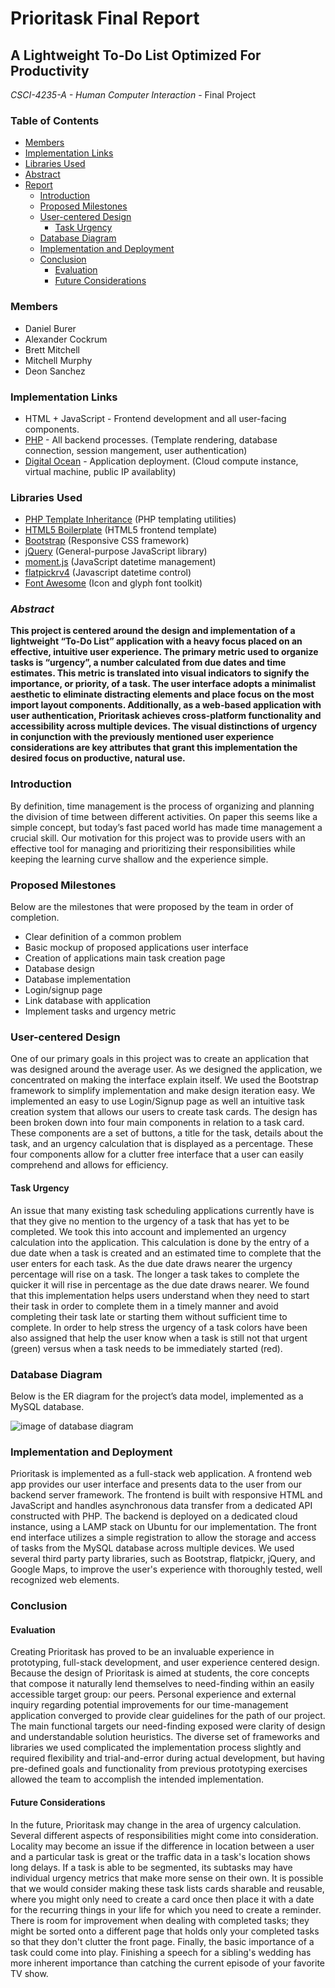 # Prioritask Final Report

## A Lightweight To-Do List Optimized For Productivity

*CSCI-4235-A - Human Computer Interaction* - Final Project

### Table of Contents

- [Members](#members)
- [Implementation Links](#implementation-links)
- [Libraries Used](#libraries-used)
- [Abstract](#abstract)
- [Report](#introduction)
  - [Introduction](#introduction)
  - [Proposed Milestones](#proposed-milestones)
  - [User-centered Design](#user-centered-design)
    - [Task Urgency](#task-urgency)
  - [Database Diagram](#database-diagram)
  - [Implementation and Deployment](#implementation-and-deployment)
  - [Conclusion](#conclusion)
    - [Evaluation](#evaluation)
    - [Future Considerations](#future-considerations)

### Members
- Daniel Burer
- Alexander Cockrum
- Brett Mitchell
- Mitchell Murphy
- Deon Sanchez

### Implementation Links
- HTML + JavaScript - Frontend development and all user-facing components.
- [PHP](http://www.php.net/) - All backend processes. (Template rendering, database connection, session mangement, user authentication)
- [Digital Ocean](https://www.digitalocean.com/) - Application deployment. (Cloud compute instance, virtual machine, public IP availablity)

### Libraries Used
- [PHP Template Inheritance](http://arshaw.com/phpti/) (PHP templating utilities)
- [HTML5 Boilerplate](https://html5boilerplate.com/) (HTML5 frontend template)
- [Bootstrap](https://getbootstrap.com/) (Responsive CSS framework)
- [jQuery](https://jquery.com/) (General-purpose JavaScript library)
- [moment.js](https://momentjs.com/) (JavaScript datetime management)
- [flatpickrv4](https://chmln.github.io/flatpickr/) (Javascript datetime control)
- [Font Awesome](http://fontawesome.io/) (Icon and glyph font toolkit)

### *Abstract*
**This project is centered around the design and implementation of a lightweight “To-Do List” application with a heavy focus placed on an effective, intuitive user experience. The primary metric used to organize tasks is “urgency”, a number calculated from due dates and time estimates. This metric is translated into visual indicators to signify the importance, or priority, of a task. The user interface adopts a minimalist aesthetic to eliminate distracting elements and place focus on the most import layout components. Additionally, as a web-based application with user authentication, Prioritask achieves cross-platform functionality and accessibility across multiple devices. The visual distinctions of urgency in conjunction with the previously mentioned user experience considerations are key attributes that grant this implementation the desired focus on productive, natural use.**

### Introduction

By definition, time management is the process of organizing and planning the division of time between different activities. On paper this seems like a simple concept, but today’s fast paced world has made time management a crucial skill. Our motivation for this project was to provide users with an effective tool for managing and prioritizing their responsibilities while keeping the learning curve shallow and the experience simple.

### Proposed Milestones

Below are the milestones that were proposed by the team in order of completion.

- Clear definition of a common problem
- Basic mockup of proposed applications user interface
- Creation of applications main task creation page
- Database design
- Database implementation
- Login/signup page
- Link database with application
- Implement tasks and urgency metric

### User-centered Design

One of our primary goals in this project was to create an application that was designed around the average user. As we designed the application, we concentrated on making the interface explain itself. We used the Bootstrap framework to simplify implementation and make design iteration easy. We implemented an easy to use Login/Signup page as well an intuitive task creation system that allows our users to create task cards. The design has been broken down into four main components in relation to a task card. These components are a set of buttons, a title for the task, details about the task, and an urgency calculation that is displayed as a percentage. These four components allow for a clutter free interface that a user can easily comprehend and allows for efficiency. 

#### Task Urgency

An issue that many existing task scheduling applications currently have is that they give no mention to the urgency of a task that has yet to be completed. We took this into account and implemented an urgency calculation into the application. This calculation is done by the entry of a due date when a task is created and an estimated time to complete that the user enters for each task. As the due date draws nearer the urgency percentage will rise on a task. The longer a task takes to complete the quicker it will rise in percentage as the due date draws nearer. We found that this implementation helps users understand when they need to start their task in order to complete them in a timely manner and avoid completing their task late or starting them without sufficient time to complete. In order to help stress the urgency of a task colors have been also assigned that help the user know when a task is still not that urgent (green) versus when a task needs to be immediately started (red).

### Database Diagram

Below is the ER diagram for the project’s data model, implemented as a MySQL database.

![image of database diagram](https://github.com/dwburer/Prioritask/blob/master/mysql/DIAGRAM.png)

### Implementation and Deployment

Prioritask is implemented as a full-stack web application. A frontend web app provides our user interface and presents data to the user from our backend server framework. The frontend is built with responsive HTML and JavaScript and handles asynchronous data transfer from a dedicated API constructed with PHP. The backend is deployed on a dedicated cloud instance, using a LAMP stack on Ubuntu for our implementation. The front end interface utilizes a simple registration to allow the storage and access of tasks from the MySQL database across multiple devices. We used several third party party libraries, such as Bootstrap, flatpickr, jQuery, and Google Maps, to improve the user's experience with thoroughly tested, well recognized web elements.

### Conclusion

#### Evaluation

Creating Prioritask has proved to be an invaluable experience in prototyping, full-stack development, and user experience centered design. Because the design of Prioritask is aimed at students, the core concepts that compose it naturally lend themselves to need-finding within an easily accessible target group: our peers. Personal experience and external inquiry regarding potential improvements for our time-management application converged to provide clear guidelines for the path of our project. The main functional targets our need-finding exposed were clarity of design and understandable solution heuristics. The diverse set of frameworks and libraries we used complicated the implementation process slightly and required flexibility and trial-and-error during actual development, but having pre-defined goals and functionality from previous prototyping exercises allowed the team to accomplish the intended implementation.

#### Future Considerations

In the future, Prioritask may change in the area of urgency calculation. Several different aspects of responsibilities might come into consideration. Locality may become an issue if the difference in location between a user and a particular task is great or the traffic data in a task's location shows long delays. If a task is able to be segmented, its subtasks may have individual urgency metrics that make more sense on their own. It is possible that we would consider making these task lists cards sharable and reusable, where you might only need to create a card once then place it with a date for the recurring things in your life for which you need to create a reminder. There is room for improvement when dealing with completed tasks; they might be sorted onto a different page that holds only your completed tasks so that they don't clutter the front page. Finally, the basic importance of a task could come into play. Finishing a speech for a sibling's wedding has more inherent importance than catching the current episode of your favorite TV show.
